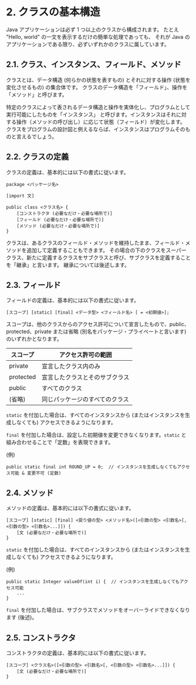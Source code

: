 # 2. クラスの基本構造

Java アプリケーションは必ず 1 つ以上のクラスから構成されます。
たとえ "Hello, world" の一文を表示するだけの簡単な処理であっても、
それが Java のアプリケーションである限り、必ずいずれかのクラスに属しています。

## 2.1. クラス、インスタンス、フィールド、メソッド

クラスとは、データ構造 (何らかの状態を表すもの) とそれに対する操作 (状態を変化させるもの) の集合体です。
クラスのデータ構造を「フィールド」、操作を「メソッド」と呼びます。

特定のクラスによって表されるデータ構造と操作を実体化し、プログラムとして実行可能にしたものを「インスタンス」
と呼びます。インスタンスはそれに対する操作（メソッドの呼び出し）に応じて状態（フィールド）が変化します。
クラスをプログラムの設計図と例えるならば、インスタンスはプログラムそのものと言えるでしょう。

## 2.2. クラスの定義

クラスの定義は、基本的には以下の書式に従います。

```
package <パッケージ名>

[import 文]

public class <クラス名> {
    [コンストラクタ (必要なだけ・必要な場所で)]
    [フィールド (必要なだけ・必要な場所で)]
    [メソッド (必要なだけ・必要な場所で)]
}
```

クラスは、あるクラスのフィールド・メソッドを維持したまま、フィールド・メソッドを追加して定義することもできます。
その場合の下のクラスをスーパークラス、新たに定義するクラスをサブクラスと呼び、サブクラスを定義することを「継承」と言います。
継承については後述します。

## 2.3. フィールド

フィールドの定義は、基本的には以下の書式に従います。

```
[スコープ] [static] [final] <データ型> <フィールド名> [ = <初期値>];
```

スコープは、他のクラスからのアクセス許可について宣言したもので、public、protected、private または省略 (別名をパッケージ・プライベートと言います) 
のいずれかとなります。

|スコープ|アクセス許可の範囲|
|----|----|
|private|宣言したクラス内のみ|
|protected|宣言したクラスとそのサブクラス|
|public|すべてのクラス|
|(省略)|同じパッケージのすべてのクラス|

`static` を付加した場合は、すべてのインスタンスから (またはインスタンスを生成しなくても) アクセスできるようになります。

`final` を付加した場合は、設定した初期値を変更できなくなります。`static` と組み合わせることで「定数」を表現できます。

(例)
```
public static final int ROUND_UP = 0;  // インスタンスを生成しなくてもアクセス可能 & 変更不可 (定数)
```

## 2.4. メソッド

メソッドの定義は、基本的には以下の書式に従います。

```
[スコープ] [static] [final] <戻り値の型> <メソッド名>([<引数の型> <引数名>[, <引数の型> <引数名>...]]) {
    [文 (必要なだけ・必要な場所で)]
}
```

`static` を付加した場合は、すべてのインスタンスから (またはインスタンスを生成しなくても) アクセスできるようになります。

(例)
```
public static Integer valueOf(int i) {  // インスタンスを生成しなくてもアクセス可能
    ...
}
```

`final` を付加した場合は、サブクラスでメソッドをオーバーライドできなくなります (後述)。

## 2.5. コンストラクタ

コンストラクタの定義は、基本的には以下の書式に従います。

```
[スコープ] <クラス名>([<引数の型> <引数名>[, <引数の型> <引数名>...]]) {
    [文 (必要なだけ・必要な場所で)]
}
```
